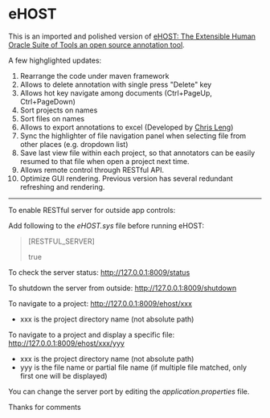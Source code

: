 # eHOST

This is an imported and polished version of [eHOST: The Extensible Human Oracle Suite of Tools an open source annotation tool](https://code.google.com/archive/p/ehost/).

A few highglighted updates: 
1. Rearrange the code under maven framework
2. Allows to delete annotation with single press "Delete" key
3. Allows hot key navigate among documents (Ctrl+PageUp, Ctrl+PageDown)
4. Sort projects on names
5. Sort files on names
6. Allows to export annotations to excel (Developed by [Chris Leng](https://github.com/chrisleng/ehost))
7. Sync the highlighter of file navigation panel when selecting file from other places (e.g. dropdown list)
8. Save last view file within each project, so that annotators can be easily resumed to that file when open a project next time.
9. Allows remote control through RESTful API.
10. Optimize GUI rendering. Previous version has several redundant refreshing and rendering.

******
To enable RESTful server for outside app controls:

Add following to the *eHOST.sys* file before running eHOST:
> [RESTFUL_SERVER]
>
> true

To check the server status:
http://127.0.0.1:8009/status

To shutdown the server from outside:
http://127.0.0.1:8009/shutdown

To navigate to a project:
http://127.0.0.1:8009/ehost/xxx
* xxx is the project directory name (not absolute path)

To navigate to a project and display a specific file:
http://127.0.0.1:8009/ehost/xxx/yyy
* xxx is the project directory name (not absolute path)
* yyy is the file name or partial file name (if multiple file matched, only first one will be displayed)

You can change the server port by editing the *application.properties* file.

Thanks for comments
